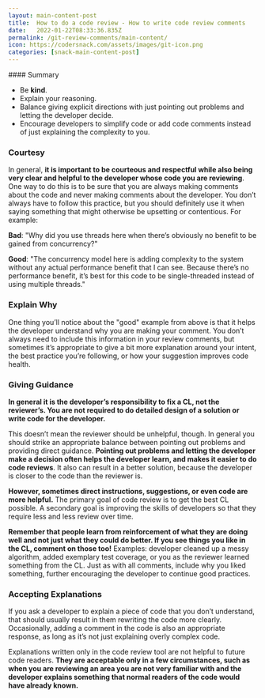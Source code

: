 ```yaml
---
layout: main-content-post
title:  How to do a code review - How to write code review comments
date:   2022-01-22T08:33:36.835Z
permalink: /git-review-comments/main-content/
icon: https://codersnack.com/assets/images/git-icon.png
categories: [snack-main-content-post]
---
```


#### Summary

- Be **kind**.
- Explain your reasoning.
- Balance giving explicit directions with just pointing out problems and letting the developer decide.
- Encourage developers to simplify code or add code comments instead of just explaining the complexity to you.

### Courtesy

In general, **it is important to be courteous and respectful while also being very clear and helpful to the developer whose code you are reviewing**. One way to do this is to be sure that you are always making comments about the code and never making comments about the developer. You don’t always have to follow this practice, but you should definitely use it when saying something that might otherwise be upsetting or contentious. For example:

**Bad**: "Why did you use threads here when there’s obviously no benefit to be gained from concurrency?"

**Good**: "The concurrency model here is adding complexity to the system without any actual performance benefit that I can see. Because there’s no performance benefit, it’s best for this code to be single-threaded instead of using multiple threads."

### Explain Why

One thing you’ll notice about the "good" example from above is that it helps the developer understand why you are making your comment. You don’t always need to include this information in your review comments, but sometimes it’s appropriate to give a bit more explanation around your intent, the best practice you’re following, or how your suggestion improves code health.

### Giving Guidance

**In general it is the developer’s responsibility to fix a CL, not the reviewer’s. You are not required to do detailed design of a solution or write code for the developer.**

This doesn’t mean the reviewer should be unhelpful, though. In general you should strike an appropriate balance between pointing out problems and providing direct guidance. **Pointing out problems and letting the developer make a decision often helps the developer learn, and makes it easier to do code reviews**. It also can result in a better solution, because the developer is closer to the code than the reviewer is.

**However, sometimes direct instructions, suggestions, or even code are more helpful.** The primary goal of code review is to get the best CL possible. A secondary goal is improving the skills of developers so that they require less and less review over time.

**Remember that people learn from reinforcement of what they are doing well and not just what they could do better. If you see things you like in the CL, comment on those too!** Examples: developer cleaned up a messy algorithm, added exemplary test coverage, or you as the reviewer learned something from the CL. Just as with all comments, include why you liked something, further encouraging the developer to continue good practices.

### Accepting Explanations

If you ask a developer to explain a piece of code that you don’t understand, that should usually result in them rewriting the code more clearly. Occasionally, adding a comment in the code is also an appropriate response, as long as it’s not just explaining overly complex code.

Explanations written only in the code review tool are not helpful to future code readers. **They are acceptable only in a few circumstances, such as when you are reviewing an area you are not very familiar with and the developer explains something that normal readers of the code would have already known.**